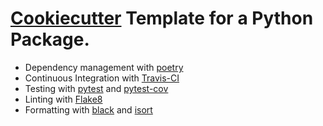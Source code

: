 # [Cookiecutter](https://github.com/cookiecutter/cookiecutter) Template for a Python Package.

* Dependency management with [poetry](https://github.com/sdispater/poetry)
* Continuous Integration with [Travis-CI](https://travis-ci.org)
* Testing with [pytest](https://github.com/pytest-dev/pytest) and [pytest-cov](https://github.com/pytest-dev/pytest-cov)
* Linting with [Flake8](https://pypi.org/project/flake8/)
* Formatting with [black](https://github.com/psf/black) and [isort](https://github.com/timothycrosley/isort)

